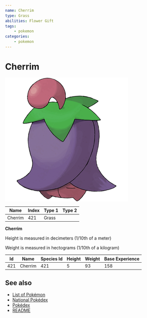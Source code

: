 ```yaml
---
name: Cherrim
type: Grass
abilities: Flower Gift
tags:
    - pokemon
categories:
    - pokemon
---
```


# Cherrim


![Cherrim](images/421.png)

| **Name** | **Index** | **Type 1** | **Type 2** |
|----|----|----|----|
| Cherrim | 421 | Grass  |  |

**Cherrim** 


Height is measured in decimeters (1/10th of a meter)

Weight is measured in hectograms (1/10th of a kilogram)

| **Id** | **Name** | **Species Id** | **Height** | **Weight** | **Base Experience** |
|--------|----------|----------------|------------|------------|---------------------|
| 421 | Cherrim | 421 | 5 | 93 | 158 |


## See also

- [List of Pokémon](../pokemon.md)
- [National Pokédex](../national_pokedex.md)
- [Pokédex](../pokedex.md)
- [README](../README.md)
